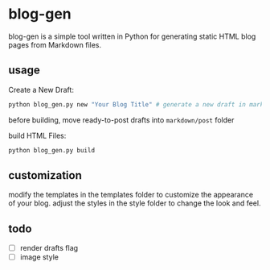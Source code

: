 # blog-gen

blog-gen is a simple tool written in Python for generating static HTML blog pages from Markdown files.


## usage
Create a New Draft:

```bash
python blog_gen.py new "Your Blog Title" # generate a new draft in markdown/draft
```

before building, move ready-to-post drafts into `markdown/post` folder

build HTML Files:

```bash
python blog_gen.py build
```

## customization

modify the templates in the templates folder to customize the appearance of your blog.
adjust the styles in the style folder to change the look and feel.


## todo

- [ ] render drafts flag
- [ ] image style 